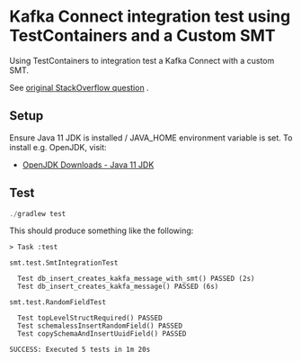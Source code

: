 # Kafka Connect integration test using TestContainers and a Custom SMT

Using TestContainers to integration test a Kafka Connect with a custom SMT.

See [original StackOverflow question](https://stackoverflow.com/questions/77128033/testing-custom-kafka-connect-smt-using-test-containers)
.

## Setup

Ensure Java 11 JDK is installed / JAVA_HOME environment variable is set. To install e.g. OpenJDK, visit:

* [OpenJDK Downloads - Java 11 JDK](https://www.openlogic.com/openjdk-downloads?field_java_parent_version_target_id=406&field_operating_system_target_id=All&field_architecture_target_id=All&field_java_package_target_id=396)

## Test

```java
./gradlew test
```

This should produce something like the following:

```
> Task :test

smt.test.SmtIntegrationTest

  Test db_insert_creates_kakfa_message_with_smt() PASSED (2s)
  Test db_insert_creates_kakfa_message() PASSED (6s)

smt.test.RandomFieldTest

  Test topLevelStructRequired() PASSED
  Test schemalessInsertRandomField() PASSED
  Test copySchemaAndInsertUuidField() PASSED

SUCCESS: Executed 5 tests in 1m 20s
```


